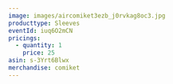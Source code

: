 ```yaml
---
image: images/aircomiket3ezb_j0rvkag8oc3.jpg
producttype: Sleeves
eventId: iuq6O2mCN
pricings:
  - quantity: 1
    price: 25
asin: s-3Yrt6Blwx
merchandise: comiket
---
```

